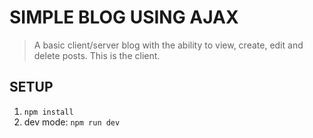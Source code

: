 # SIMPLE BLOG USING AJAX
> A basic client/server blog with the ability to view, create, edit and delete posts.
> This is the client.

## SETUP
1. `npm install`
2. dev mode: `npm run dev`